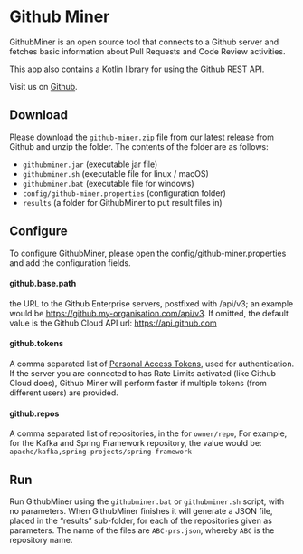 # Github Miner
GithubMiner is an open source tool that connects to a Github server and fetches basic information about Pull Requests and Code Review activities.

This app also contains a Kotlin library for using the Github REST API.

Visit us on [Github](https://github.com/dxworks/github-miner).

## Download
Please download the `github-miner.zip` file from our [latest release](https://github.com/dxworks/github-miner/releases) from Github and unzip the folder. 
The contents of the folder are as follows:
* `githubminer.jar` (executable jar file)
* `githubminer.sh` (executable file for linux / macOS)
* `githubminer.bat` (executable file for windows)
* `config/github-miner.properties` (configuration folder)
* `results` (a folder for GithubMiner to put result files in)

## Configure
To configure GithubMiner, please open the config/github-miner.properties and add the configuration fields.

#### github.base.path
the URL to the Github Enterprise servers, postfixed with /api/v3; an example would be
https://github.my-organisation.com/api/v3. If omitted, the default value is the Github Cloud API url: https://api.github.com

#### github.tokens
A comma separated list of [Personal Access Tokens](https://docs.github.com/en/free-pro-team@latest/github/authenticating-to-github/creating-a-personal-access-token), used for authentication. If the server you are connected to has Rate Limits activated (like Github Cloud does), Github Miner will perform faster if multiple tokens (from different users) are provided.

#### github.repos
A comma separated list of repositories, in the for `owner/repo`, For example, for the Kafka and Spring Framework repository, the value would be: `apache/kafka,spring-projects/spring-framework`

## Run
Run GithubMiner using the `githubminer.bat` or `githubminer.sh` script, with no parameters. When GithubMiner finishes it will generate a JSON file, placed in the “results” sub-folder, for each of the repositories given as parameters. The name of the files are `ABC-prs.json`, whereby `ABC` is the repository name.
